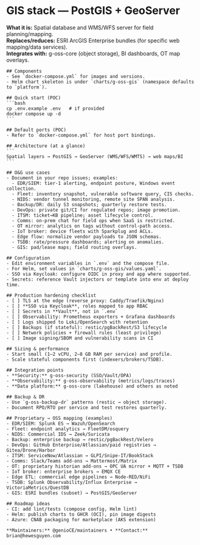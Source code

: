 # GIS stack — PostGIS + GeoServer


**What it is:** Spatial database and WMS/WFS server for field planning/mapping.  
**Replaces/reduces:** ESRI ArcGIS Enterprise bundles (for specific web mapping/data services).  
**Integrates with:** g-oss-core (object storage), BI dashboards, OT map overlays.


    ## Components
    - See `docker-compose.yml` for images and versions.
    - Helm chart skeleton is under `charts/g-oss-gis` (namespace defaults to `platform`).

    ## Quick start (POC)
    ```bash
    cp .env.example .env   # if provided
    docker compose up -d
    ```

    ## Default ports (POC)
    - Refer to `docker-compose.yml` for host port bindings.

    ## Architecture (at a glance)
    ```
    Spatial layers → PostGIS → GeoServer (WMS/WFS/WMTS) → web maps/BI
    ```

    ## O&G use cases
    - Document in your repo issues; examples:
      - EDR/SIEM: tier‑1 alerting, endpoint posture, Windows event collection.
      - Fleet: inventory snapshot, vulnerable software query, CIS checks.
      - NIDS: vendor tunnel monitoring, remote site SPAN analysis.
      - Backup/DR: daily S3 snapshots; quarterly restore tests.
      - DevOps: private git/CI for regulated repos; image promotion.
      - ITSM: ticket→KB pipeline; asset lifecycle control.
      - Comms: on‑prem chat for field ops when SaaS is restricted.
      - OT mirror: analytics on tags without control‑path access.
      - IoT broker: device fleets with Sparkplug and ACLs.
      - Edge flow: normalize vendor payloads to JSON schemas.
      - TSDB: rate/pressure dashboards; alerting on anomalies.
      - GIS: pad/lease maps; field routing overlays.

    ## Configuration
    - Edit environment variables in `.env` and the compose file.
    - For Helm, set values in `charts/g-oss-gis/values.yaml`.
    - SSO via Keycloak: configure OIDC in proxy and app where supported.
    - Secrets: reference Vault injectors or template into env at deploy time.

    ## Production hardening checklist
    - [ ] TLS at the edge (reverse proxy: Caddy/Traefik/Nginx)
    - [ ] **SSO via Keycloak**, roles mapped to app RBAC
    - [ ] Secrets in **Vault**, not in `.env`
    - [ ] Observability: Prometheus exporters + Grafana dashboards
    - [ ] Logs shipped to Loki/OpenSearch with retention
    - [ ] Backups (if stateful): restic/pgBackRest/S3 lifecycle
    - [ ] Network policies + firewall rules (least privilege)
    - [ ] Image signing/SBOM and vulnerability scans in CI

    ## Sizing & performance
    - Start small (1–2 vCPU, 2–8 GB RAM per service) and profile.
    - Scale stateful components first (indexers/brokers/TSDB).

    ## Integration points
    - **Security:** g-oss-security (SSO/Vault/OPA)
    - **Observability:** g-oss-observability (metrics/logs/traces)
    - **Data platform:** g-oss-core (lakehouse) and others as noted

    ## Backup & DR
    - Use `g-oss-backup-dr` patterns (restic → object storage).
    - Document RPO/RTO per service and test restores quarterly.

    ## Proprietary → OSS mapping (examples)
    - EDR/SIEM: Splunk ES → Wazuh/OpenSearch
    - Fleet: endpoint analytics → FleetDM/osquery
    - NIDS: Commercial IDS → Zeek/Suricata
    - Backup: enterprise backup → restic/pgBackRest/Velero
    - DevOps: GitHub Enterprise/Atlassian/paid registries → Gitea/Drone/Harbor
    - ITSM: ServiceNow/Atlassian → GLPI/Snipe‑IT/BookStack
    - Comms: Slack/Teams add‑ons → Mattermost/Matrix
    - OT: proprietary historian add‑ons → OPC UA mirror + MQTT + TSDB
    - IoT broker: enterprise brokers → EMQX CE
    - Edge ETL: commercial edge pipelines → Node‑RED/NiFi
    - TSDB: Splunk Observability/Influx Enterprise → VictoriaMetrics/QuestDB
    - GIS: ESRI bundles (subset) → PostGIS/GeoServer

    ## Roadmap ideas
    - CI: add lint/tests (compose config, Helm lint)
    - Helm: publish charts to GHCR (OCI), pin image digests
    - Azure: CNAB packaging for marketplace (AKS extension)

    **Maintainers:** @genioCE/maintainers • **Contact:** brian@hewesguyen.com
